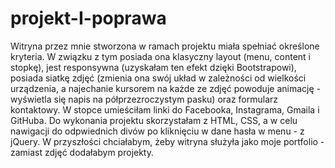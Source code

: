 # projekt-I-poprawa
Witryna przez mnie stworzona w ramach projektu miała spełniać określone kryteria. W związku z tym posiada ona klasyczny layout (menu, content i stopkę), jest responsywna (uzyskałam ten efekt dzięki Bootstrapowi), posiada siatkę zdjęć (zmienia ona swój układ w zależności od wielkości urządzenia, a najechanie kursorem na każde ze zdjęć powoduje animację - wyświetla się napis na 
półprzezroczystym pasku) oraz formularz kontaktowy. W stopce umieściłam linki do Facebooka, Instagrama, Gmaila i GitHuba. Do wykonania projektu skorzystałam z HTML, CSS, a w celu nawigacji do odpwiednich divów po kliknięciu w dane hasła w menu - z jQuery. W przyszłości chciałabym, żeby witryna służyła jako moje portfolio - zamiast zdjęć dodałabym projekty.
